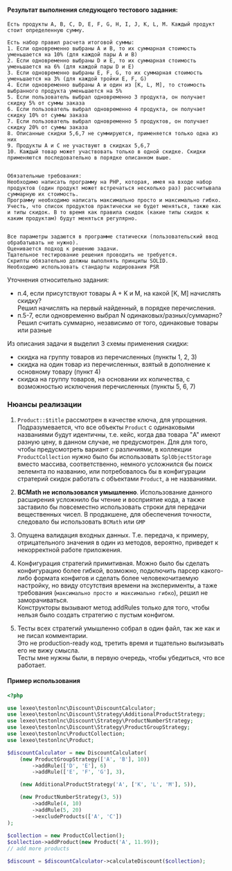 
#### Результат выполнения следующего тестового задания:

```
Есть продукты A, B, C, D, E, F, G, H, I, J, K, L, M. Каждый продукт стоит определенную сумму.

Есть набор правил расчета итоговой суммы:
1. Если одновременно выбраны А и B, то их суммарная стоимость уменьшается на 10% (для каждой пары А и B)
2. Если одновременно выбраны D и E, то их суммарная стоимость уменьшается на 6% (для каждой пары D и E)
3. Если одновременно выбраны E, F, G, то их суммарная стоимость уменьшается на 3% (для каждой тройки E, F, G)
4. Если одновременно выбраны А и один из [K, L, M], то стоимость выбранного продукта уменьшается на 5%
5. Если пользователь выбрал одновременно 3 продукта, он получает скидку 5% от суммы заказа
6. Если пользователь выбрал одновременно 4 продукта, он получает скидку 10% от суммы заказа
7. Если пользователь выбрал одновременно 5 продуктов, он получает скидку 20% от суммы заказа
8. Описанные скидки 5,6,7 не суммируются, применяется только одна из них
9. Продукты A и C не участвуют в скидках 5,6,7
10. Каждый товар может участвовать только в одной скидке. Скидки применяются последовательно в порядке описанном выше.

 
Обязательные требования:
Необходимо написать программу на PHP, которая, имея на входе набор продуктов (один продукт может встречаться несколько раз) рассчитывала суммарную их стоимость.
Программу необходимо написать максимально просто и максимально гибко. Учесть, что список продуктов практически не будет меняться, также как и типы скидок. В то время как правила скидок (какие типы скидок к каким продуктам) будут меняться регулярно.


Все параметры задаются в программе статически (пользовательский ввод обрабатывать не нужно).
Оценивается подход к решению задачи.
Тщательное тестирование решения проводить не требуется.
Скрипты обязательно должны выполнять принципы SOLID.
Необходимо использовать стандарты кодирования PSR

```

Уточнения относительно задания:
 - п.4, если присутствуют товары A +  K и M, на какой [K, M] начислять скидку?  
 Решил начислять на первый найденный, в порядке перечисления.
 - п.5-7, если одновременно выбрал N одинаковых/разных/суммарно?   
 Решил считать суммарно, независимо от того, одинаковые товары или разные

Из описания задачи я выделил 3 схемы применения скидки:
 - скидка на группу товаров из перечисленных (пункты 1, 2, 3)
 - скидка на один товар из перечисленных, взятый в дополнение к основному товару (пункт 4)
 - скидка на группу товаров, на основании их количества, с возможностью исключения перечисленных (пункты 5, 6, 7)

### Нюансы реализации

1. `Product::$title` рассмотрен в качестве ключа, для упрощения.   
Подразумевается, что все объекты `Product` с одинаковыми названиями будут идентичны, 
т.е. кейс, когда два товара "A" имеют разную цену, в данном случае, не предусмотрен.
Для для того, чтобы предусмотреть вариант с различиями, в коллекции `ProductCollection` нужно было бы использовать `SplObjectStorage` вместо массива, 
соответственно, немного усложнился бы поиск эелемнта по названию, 
или потребовалось бы в конфигурации стратерий скидок работать с объектами `Product`, а не названиями.

2. **BCMath не использовался умышленно**. 
Использование данного расширения усложнило бы чтение и восприятие кода, а также заставило бы повсеместно использовать строки для передачи вещественных чисел.
В продакшене, для обеспечения точности, следовало бы использовать `BCMath` или `GMP`

3. Опущена валидация входных данных. 
Т.е. передача, к примеру, отрицательного значения в один из методов, вероятно, приведет к некорректной работе приложения.

4. Конфигурация стратегий примитивная. 
Можно было бы сделать конфигурацию более гибкой, возможно, подключить парсер какого-либо формата конфигов и сделать более человекочитаемую настройку, 
но ввиду отсутствия времени на эксперименты, а таже требования (`максимально просто и максимально гибко`), решил не заморачиваться.  
Конструкторы вызывают метод addRules только для того, чтобы нельзя было создать стратегию с пустым конфигом.  

5. Тесты всех стратегий умышленно собрал в один файл, так же как и не писал комментарии.  
Это не production-ready код, третить время и тщательно вылизывать его не вижу смысла.  
Тесты мне нужны были, в первую очередь, чтобы убедиться, что все работает.

#### Пример использования
```php
<?php

use lexeo\testonlnc\Discount\DiscountCalculator;
use lexeo\testonlnc\Discount\Strategy\AdditionalProductStrategy;
use lexeo\testonlnc\Discount\Strategy\ProductNumberStrategy;
use lexeo\testonlnc\Discount\Strategy\ProductGroupStrategy;
use lexeo\testonlnc\ProductCollection;
use lexeo\testonlnc\Product;

$discountCalculator = new DiscountCalculator(
    (new ProductGroupStrategy(['A', 'B'], 10))
        ->addRule(['D', 'E'], 6)
        ->addRule(['E', 'F', 'G'], 3),

    (new AdditionalProductStrategy('A', ['K', 'L', 'M'], 5)), 

    (new ProductNumberStrategy(3, 5))
        ->addRule(4, 10)
        ->addRule(5, 20)
        ->excludeProducts(['A', 'C'])
);
 
$collection = new ProductCollection();
$collection->addProduct(new Product('A', 11.99));
// add more products

$discount = $discountCalculator->calculateDiscount($collection);

```
